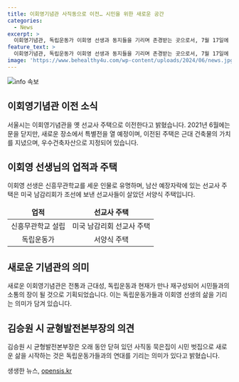 ```yaml
---
title: 이회영기념관 사직동으로 이전… 시민을 위한 새로운 공간
categories:
  - News
excerpt: >
  이회영기념관, 독립운동가 이회영 선생과 동지들을 기리며 존경받는 곳으로서, 7월 17일에 서울 종로구 사직동으로 이전될 예정이다. 묵은집은 이회영 선생이 전 재산을 처분해 신흥무관학교를 세운 인물로 유명한 서양식 주택으로, 2019년 서울시 우수건축자산으로 지정되었다. 이전 후에는 새로운 특별전을 열 예정이며, 이번 기념행사를 통해 시민들과 재구성된 벗집으로 만날 수 있을 것으로 예상된다.
feature_text: >
  이회영기념관, 독립운동가 이회영 선생과 동지들을 기리며 존경받는 곳으로서, 7월 17일에 서울 종로구 사직동으로 이전될 예정이다. 묵은집은 이회영 선생이 전 재산을 처분해 신흥무관학교를 세운 인물로 유명한 서양식 주택으로, 2019년 서울시 우수건축자산으로 지정되었다. 이전 후에는 새로운 특별전을 열 예정이며, 이번 기념행사를 통해 시민들과 재구성된 벗집으로 만날 수 있을 것으로 예상된다.
image: 'https://www.behealthy4u.com/wp-content/uploads/2024/06/news.jpg'
---
```


<p><img src="https://www.behealthy4u.com/wp-content/uploads/2024/06/news.jpg" alt="info 속보" /></p>

<h2 data-ke-size="size26">이회영기념관 이전 소식</h2>

<p data-ke-size="size16">서울시는 이회영기념관을 옛 선교사 주택으로 이전한다고 밝혔습니다. 2021년 6월에는 문을 닫지만, 새로운 장소에서 특별전을 열 예정이며, 이전된 주택은 근대 건축물의 가치를 지녔으며, 우수건축자산으로 지정되어 있습니다.</p>

<h2 data-ke-size="size26">이회영 선생님의 업적과 주택</h2>

<p data-ke-size="size16">이회영 선생은 신흥무관학교를 세운 인물로 유명하며, 남산 예장자락에 있는 선교사 주택은 미국 남감리회가 조선에 보낸 선교사들이 살았던 서양식 주택입니다.</p>

<table>
    <thead>
        <tr>
            <td style="text-align: center; height: 17px;"><b>업적</b></td>
            <td style="text-align: center; height: 17px;"><b>선교사 주택</b></td>
        </tr>
    </thead>
    <tbody>
        <tr>
            <td style="text-align: center; height: 17px;">신흥무관학교 설립</td>
            <td style="text-align: center; height: 17px;">미국 남감리회 선교사 주택</td>
        </tr>
        <tr>
            <td style="text-align: center; height: 17px;">독립운동가</td>
            <td style="text-align: center; height: 17px;">서양식 주택</td>
        </tr>
    </tbody>
</table>

<h2 data-ke-size="size26">새로운 기념관의 의미</h2>

<p data-ke-size="size16">새로운 이회영기념관은 전통과 근대성, 독립운동과 현재가 만나 재구성되어 시민들과의 소통의 장이 될 것으로 기획되었습니다. 이는 독립운동가들과 이회영 선생의 삶을 기리는 의미가 담겨 있습니다.</p>

<h2 data-ke-size="size26">김승원 시 균형발전본부장의 의견</h2>

<p data-ke-size="size16">김승원 시 균형발전본부장은 오래 동안 닫혀 있던 사직동 묵은집이 시민 벗집으로 새로운 삶을 시작하는 것은 독립운동가들과의 연대를 기리는 의미가 있다고 밝혔습니다.</p>
생생한 뉴스, <a href="https://opensis.kr" rel="dofollow">opensis.kr</a>


